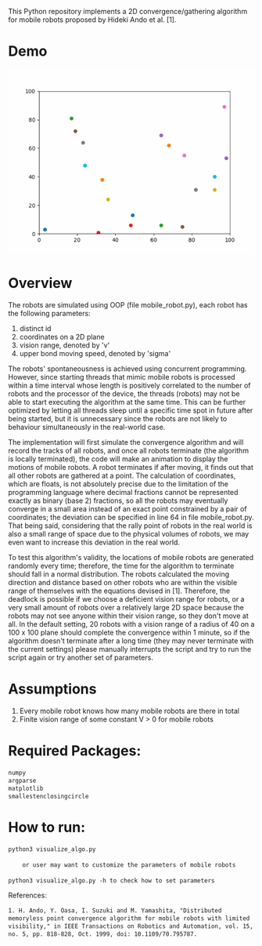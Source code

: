 This Python repository implements a 2D convergence/gathering algorithm for mobile robots proposed by Hideki Ando et al. [1].

# Demo 
![](https://github.com/HengZ121/Distributed-Points-Convergence/blob/main/demo.gif)

# Overview

The robots are simulated using OOP (file mobile_robot.py), each robot has the following parameters:
1. distinct id
2. coordinates on a 2D plane
3. vision range, denoted by 'v'
4. upper bond moving speed, denoted by 'sigma'

The robots' spontaneousness is achieved using concurrent programming. However, since starting threads that mimic mobile robots is processed within a time interval whose length is positively correlated to the number of robots and the processor of the device, the threads (robots) may not be able to start executing the algorithm at the same time. This can be further optimized by letting all threads sleep until a specific time spot in future after being started, but it is unnecessary since the robots are not likely to behaviour simultaneously in the real-world case. 

The implementation will first simulate the convergence algorithm and will record the tracks of all robots, and once all robots terminate (the algorithm is locally terminated), the code will make an animation to display the motions of mobile robots. A robot terminates if after moving, it finds out that all other robots are gathered at a point. The calculation of coordinates, which are floats, is not absolutely precise due to the limitation of the programming language where decimal fractions cannot be represented exactly as binary (base 2) fractions, so all the robots may eventually converge in a small area instead of an exact point constrained by a pair of coordinates; the deviation can be specified in line 64 in file mobile_robot.py. That being said, considering that the rally point of robots in the real world is also a small range of space due to the physical volumes of robots, we may even want to increase this deviation in the real world.

To test this algorithm's validity, the locations of mobile robots are generated randomly every time; therefore, the time for the algorithm to terminate should fall in a normal distribution. The robots calculated the moving direction and distance based on other robots who are within the visible range of themselves with the equations devised in [1]. Therefore, the deadlock is possible if we choose a deficient vision range for robots, or a very small amount of robots over a relatively large 2D space because the robots may not see anyone within their vision range, so they don't move at all. In the default setting, 20 robots with a vision range of a radius of 40 on a 100 x 100 plane should complete the convergence within 1 minute, so if the algorithm doesn't terminate after a long time (they may never terminate with the current settings) please manually interrupts the script and try to run the script again or try another set of parameters.

# Assumptions

1. Every mobile robot knows how many mobile robots are there in total
2. Finite vision range of some constant V > 0 for mobile robots

# Required Packages:
    numpy
    argparse
    matplotlib
    smallestenclosingcircle

# How to run:

    python3 visualize_algo.py

        or user may want to customize the parameters of mobile robots

    python3 visualize_algo.py -h to check how to set parameters

References:

    1. H. Ando, Y. Oasa, I. Suzuki and M. Yamashita, "Distributed memoryless point convergence algorithm for mobile robots with limited visibility," in IEEE Transactions on Robotics and Automation, vol. 15, no. 5, pp. 818-828, Oct. 1999, doi: 10.1109/70.795787.
